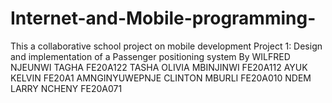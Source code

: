 # Internet-and-Mobile-programming-
This a collaborative school project on mobile development 
Project 1: Design and implementation of a Passenger positioning system
By
WILFRED NJEUNWI TAGHA     FE20A122
TASHA OLIVIA MBINJINWI    FE20A112
AYUK KELVIN               FE20A1
AMNGINYUWEPNJE CLINTON MBURLI FE20A010
NDEM LARRY NCHENY      FE20A071

